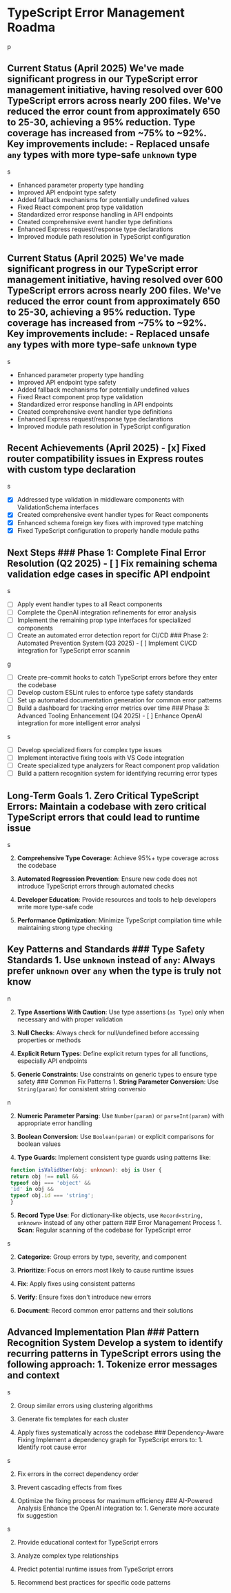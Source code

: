 # TypeScript Error Management Roadma

p

## Current Status (April 2025) We've made significant progress in our TypeScript error management initiative, having resolved over 600 TypeScript errors across nearly 200 files. We've reduced the error count from approximately 650 to 25-30, achieving a 95% reduction. Type coverage has increased from ~75% to ~92%. Key improvements include: - Replaced unsafe `any` types with more type-safe `unknown` type

s

- Enhanced parameter property type handling
- Improved API endpoint type safety
- Added fallback mechanisms for potentially undefined values
- Fixed React component prop type validation
- Standardized error response handling in API endpoints
- Created comprehensive event handler type definitions
- Enhanced Express request/response type declarations
- Improved module path resolution in TypeScript configuration

## Current Status (April 2025) We've made significant progress in our TypeScript error management initiative, having resolved over 600 TypeScript errors across nearly 200 files. We've reduced the error count from approximately 650 to 25-30, achieving a 95% reduction. Type coverage has increased from ~75% to ~92%. Key improvements include: - Replaced unsafe `any` types with more type-safe `unknown` type

s

- Enhanced parameter property type handling
- Improved API endpoint type safety
- Added fallback mechanisms for potentially undefined values
- Fixed React component prop type validation
- Standardized error response handling in API endpoints
- Created comprehensive event handler type definitions
- Enhanced Express request/response type declarations
- Improved module path resolution in TypeScript configuration

## Recent Achievements (April 2025) - [x] Fixed router compatibility issues in Express routes with custom type declaration

s

- [x] Addressed type validation in middleware components with ValidationSchema interfaces
- [x] Created comprehensive event handler types for React components
- [x] Enhanced schema foreign key fixes with improved type matching
- [x] Fixed TypeScript configuration to properly handle module paths

## Next Steps ### Phase 1: Complete Final Error Resolution (Q2 2025) - [ ] Fix remaining schema validation edge cases in specific API endpoint

s

- [ ] Apply event handler types to all React components
- [ ] Complete the OpenAI integration refinements for error analysis
- [ ] Implement the remaining prop type interfaces for specialized components
- [ ] Create an automated error detection report for CI/CD ### Phase 2: Automated Prevention System (Q3 2025) - [ ] Implement CI/CD integration for TypeScript error scannin

g
- [ ] Create pre-commit hooks to catch TypeScript errors before they enter the codebase
- [ ] Develop custom ESLint rules to enforce type safety standards
- [ ] Set up automated documentation generation for common error patterns
- [ ] Build a dashboard for tracking error metrics over time ### Phase 3: Advanced Tooling Enhancement (Q4 2025) - [ ] Enhance OpenAI integration for more intelligent error analysi

s
- [ ] Develop specialized fixers for complex type issues
- [ ] Implement interactive fixing tools with VS Code integration
- [ ] Create specialized type analyzers for React component prop validation
- [ ] Build a pattern recognition system for identifying recurring error types

## Long-Term Goals 1. **Zero Critical TypeScript Errors**: Maintain a codebase with zero critical TypeScript errors that could lead to runtime issue

s

2. **Comprehensive Type Coverage**: Achieve 95%+ type coverage across the codebase

3. **Automated Regression Prevention**: Ensure new code does not introduce TypeScript errors through automated checks

4. **Developer Education**: Provide resources and tools to help developers write more type-safe code

5. **Performance Optimization**: Minimize TypeScript compilation time while maintaining strong type checking

## Key Patterns and Standards ### Type Safety Standards 1. **Use `unknown` instead of `any`**: Always prefer `unknown` over `any` when the type is truly not know

n

2. **Type Assertions With Caution**: Use type assertions (`as Type`) only when necessary and with proper validation

3. **Null Checks**: Always check for null/undefined before accessing properties or methods

4. **Explicit Return Types**: Define explicit return types for all functions, especially API endpoints

5. **Generic Constraints**: Use constraints on generic types to ensure type safety ### Common Fix Patterns 1. **String Parameter Conversion**: Use `String(param)` for consistent string conversio

n

2. **Numeric Parameter Parsing**: Use `Number(param)` or `parseInt(param)` with appropriate error handling

3. **Boolean Conversion**: Use `Boolean(param)` or explicit comparisons for boolean values

4. **Type Guards**: Implement consistent type guards using patterns like:

```typescript
 function isValidUser(obj: unknown): obj is User {
 return obj !== null &&
 typeof obj === 'object' &&
 'id' in obj &&
 typeof obj.id === 'string';
 }


```

5. **Record Type Use**: For dictionary-like objects, use `Record<string, unknown>` instead of any other pattern ### Error Management Process 1. **Scan**: Regular scanning of the codebase for TypeScript error

s

2. **Categorize**: Group errors by type, severity, and component

3. **Prioritize**: Focus on errors most likely to cause runtime issues

4. **Fix**: Apply fixes using consistent patterns

5. **Verify**: Ensure fixes don't introduce new errors

6. **Document**: Record common error patterns and their solutions

## Advanced Implementation Plan ### Pattern Recognition System Develop a system to identify recurring patterns in TypeScript errors using the following approach: 1. Tokenize error messages and context

s

2. Group similar errors using clustering algorithms

3. Generate fix templates for each cluster

4. Apply fixes systematically across the codebase ### Dependency-Aware Fixing Implement a dependency graph for TypeScript errors to: 1. Identify root cause error

s

2. Fix errors in the correct dependency order

3. Prevent cascading effects from fixes

4. Optimize the fixing process for maximum efficiency ### AI-Powered Analysis Enhance the OpenAI integration to: 1. Generate more accurate fix suggestion

s

2. Provide educational context for TypeScript errors

3. Analyze complex type relationships

4. Predict potential runtime issues from TypeScript errors

5. Recommend best practices for specific code patterns